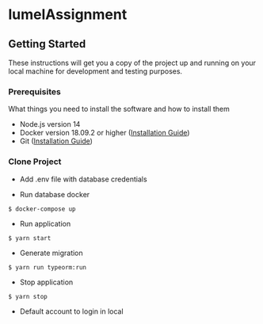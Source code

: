 # lumelAssignment
## Getting Started

These instructions will get you a copy of the project up and running on your local machine for development and testing purposes.

### Prerequisites

What things you need to install the software and how to install them

- Node.js version 14
- Docker version 18.09.2 or higher ([Installation Guide](https://www.docker.com/products/docker-desktop))
- Git ([Installation Guide](https://git-scm.com/book/en/v2/Getting-Started-Installing-Git))

### Clone Project
- Add .env file with database credentials

- Run database docker

```
$ docker-compose up
```

- Run application

```
$ yarn start
```

- Generate migration

```
$ yarn run typeorm:run
```

- Stop application

```
$ yarn stop
```

- Default account to login in local

